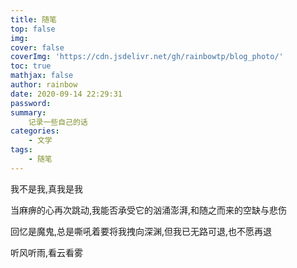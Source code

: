 ```yaml
---
title: 随笔
top: false
img:
cover: false
coverImg: 'https://cdn.jsdelivr.net/gh/rainbowtp/blog_photo/'
toc: true
mathjax: false
author: rainbow
date: 2020-09-14 22:29:31
password:
summary:
    记录一些自己的话
categories:
    - 文学
tags:
    - 随笔
---
```

我不是我,真我是我

当麻痹的心再次跳动,我能否承受它的汹涌澎湃,和随之而来的空缺与悲伤

回忆是魔鬼,总是嘶吼着要将我拽向深渊,但我已无路可退,也不愿再退

听风听雨,看云看雾